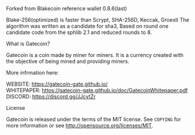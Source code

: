 Forked from Blakecoin reference wallet 0.8.6(last)

Blake-256(optimized) is faster than Scrypt, SHA-256D, Keccak, Groestl
The algorithm was written as a candidate for sha3, Based on round one 
candidate code from the sphlib 2.1 and reduced rounds to 8.

What is Gatecoin?

Gatecoin is a coin made by miner for miners. It is a currency
created with the objective of being mined and providing miners.

More infrmation here:

WEBSITE: https://gatecoin-gate.github.io/ </br>
WHITEPAPER: https://gatecoin-gate.github.io/doc/GatecoinWhitepaper.pdf
DISCORD: https://discord.gg/JJcytZr

License

Gatecoin is released under the terms of the MIT license. See `COPYING` for more
information or see http://opensource.org/licenses/MIT.



